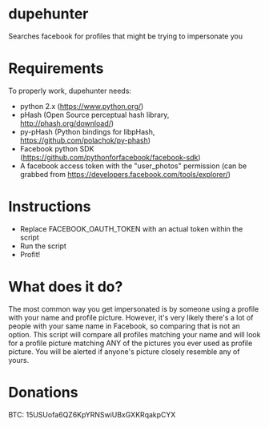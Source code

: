 dupehunter
==========

Searches facebook for profiles that might be trying to impersonate you

Requirements
============

To properly work, dupehunter needs:

- python 2.x (https://www.python.org/)
- pHash (Open Source perceptual hash library, http://phash.org/download/)
- py-pHash (Python bindings for libpHash, https://github.com/polachok/py-phash)
- Facebook python SDK (https://github.com/pythonforfacebook/facebook-sdk)
- A facebook access token with the "user_photos" permission (can be grabbed from https://developers.facebook.com/tools/explorer/)

Instructions
============

- Replace FACEBOOK_OAUTH_TOKEN with an actual token within the script
- Run the script
- Profit!

What does it do?
================

The most common way you get impersonated is by someone using a profile with your name and profile picture. However, it's very
likely there's a lot of people with your same name in Facebook, so comparing that is not an option. This script will compare
all profiles matching your name and will look for a profile picture matching ANY of the pictures you ever used as profile
picture. You will be alerted if anyone's picture closely resemble any of yours.

Donations
=========

BTC: 15USUofa6QZ6KpYRNSwiUBxGXKRqakpCYX